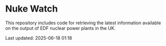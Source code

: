 # Nuke Watch

This repository includes code for retrieving the latest information available on the output of EDF nuclear power plants in the UK.

Last updated: 2025-06-18 01:18